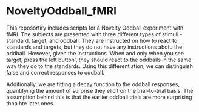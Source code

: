 # NoveltyOddball_fMRI

This reposortiry includes scripts for a Novelty Oddball experiment with fMRI. The subjects are presented with three different types of stimuli - standard, target, and oddball. They are instructed on how to react to standards and targets, but they do not have any instructions abotu the oddball. However, given the instructions 'When and only when you see target, press the left button', they should react to the oddballs in the same way they do to the standards. Using this differentiation, we can distinguish false and correct responses to oddball. 

Additionally, we are fitting a decay function to the oddball responses, quantifying the amount of surprise they elicit on the trial-to-trial basis. The assumption behind this is that the earlier oddball trials are more surprising thna hte later ones. 
